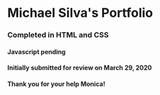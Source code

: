 # Michael Silva's Portfolio

### Completed in HTML and CSS

#### Javascript pending

#### Initially submitted for review on March 29, 2020

#### Thank you for your help Monica!
